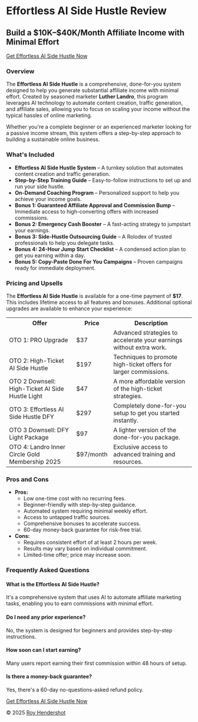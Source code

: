 <!DOCTYPE html>
<html lang="en">
<head>
  <meta charset="UTF-8">
  <meta name="viewport" content="width=device-width, initial-scale=1">
  <meta name="description" content="Discover how the Effortless AI Side Hustle can help you build a $10K–$40K/month affiliate income with minimal effort. Read our detailed review to learn more.">
  <meta name="keywords" content="Effortless AI Side Hustle Review, AI Side Hustle, affiliate marketing, passive income, Luther Landro, make money online, AI tools, side hustle">
</head>
<body>

  <h1>Effortless AI Side Hustle Review</h1>
  <h2>Build a $10K–$40K/Month Affiliate Income with Minimal Effort</h2>

  <a href="https://royhendershot.com/effortless-ai-side-hustle/" class="button">Get Effortless AI Side Hustle Now</a>

  <div class="section">
    <h3>Overview</h3>
    <p>The <strong>Effortless AI Side Hustle</strong> is a comprehensive, done-for-you system designed to help you generate substantial affiliate income with minimal effort. Created by seasoned marketer <strong>Luther Landro</strong>, this program leverages AI technology to automate content creation, traffic generation, and affiliate sales, allowing you to focus on scaling your income without the typical hassles of online marketing.</p>
    <p>Whether you're a complete beginner or an experienced marketer looking for a passive income stream, this system offers a step-by-step approach to building a sustainable online business.</p>
  </div>

  <div class="section">
    <h3>What's Included</h3>
    <ul>
      <li><strong>Effortless AI Side Hustle System</strong> – A turnkey solution that automates content creation and traffic generation.</li>
      <li><strong>Step-by-Step Training Guide</strong> – Easy-to-follow instructions to set up and run your side hustle.</li>
      <li><strong>On-Demand Coaching Program</strong> – Personalized support to help you achieve your income goals.</li>
      <li><strong>Bonus 1: Guaranteed Affiliate Approval and Commission Bump</strong> – Immediate access to high-converting offers with increased commissions.</li>
      <li><strong>Bonus 2: Emergency Cash Booster</strong> – A fast-acting strategy to jumpstart your earnings.</li>
      <li><strong>Bonus 3: Side-Hustle Outsourcing Guide</strong> – A Rolodex of trusted professionals to help you delegate tasks.</li>
      <li><strong>Bonus 4: 24-Hour Jump Start Checklist</strong> – A condensed action plan to get you earning within a day.</li>
      <li><strong>Bonus 5: Copy-Paste Done For You Campaigns</strong> – Proven campaigns ready for immediate deployment.</li>
    </ul>
  </div>

  <div class="section">
    <h3>Pricing and Upsells</h3>
    <p>The <strong>Effortless AI Side Hustle</strong> is available for a one-time payment of <strong>$17</strong>. This includes lifetime access to all features and bonuses. Additional optional upgrades are available to enhance your experience:</p>
    <table>
      <tr>
        <th>Offer</th>
        <th>Price</th>
        <th>Description</th>
      </tr>
      <tr>
        <td>OTO 1: PRO Upgrade</td>
        <td>$37</td>
        <td>Advanced strategies to accelerate your earnings without extra work.</td>
      </tr>
      <tr>
        <td>OTO 2: High-Ticket AI Side Hustle</td>
        <td>$197</td>
        <td>Techniques to promote high-ticket offers for larger commissions.</td>
      </tr>
      <tr>
        <td>OTO 2 Downsell: High-Ticket AI Side Hustle Light</td>
        <td>$47</td>
        <td>A more affordable version of the high-ticket strategies.</td>
      </tr>
      <tr>
        <td>OTO 3: Effortless AI Side Hustle DFY</td>
        <td>$297</td>
        <td>Completely done-for-you setup to get you started instantly.</td>
      </tr>
      <tr>
        <td>OTO 3 Downsell: DFY Light Package</td>
        <td>$97</td>
        <td>A lighter version of the done-for-you package.</td>
      </tr>
      <tr>
        <td>OTO 4: Landro Inner Circle Gold Membership 2025</td>
        <td>$97/month</td>
        <td>Exclusive access to advanced training and resources.</td>
      </tr>
    </table>
  </div>

  <div class="section">
    <h3>Pros and Cons</h3>
    <ul>
      <li><strong>Pros:</strong>
        <ul>
          <li>Low one-time cost with no recurring fees.</li>
          <li>Beginner-friendly with step-by-step guidance.</li>
          <li>Automated system requiring minimal weekly effort.</li>
          <li>Access to untapped traffic sources.</li>
          <li>Comprehensive bonuses to accelerate success.</li>
          <li>60-day money-back guarantee for risk-free trial.</li>
        </ul>
      </li>
      <li><strong>Cons:</strong>
        <ul>
          <li>Requires consistent effort of at least 2 hours per week.</li>
          <li>Results may vary based on individual commitment.</li>
          <li>Limited-time offer; price may increase soon.</li>
        </ul>
      </li>
    </ul>
  </div>

  <div class="section">
    <h3>Frequently Asked Questions</h3>
    <div class="faq-item">
      <h4>What is the Effortless AI Side Hustle?</h4>
      <p>It's a comprehensive system that uses AI to automate affiliate marketing tasks, enabling you to earn commissions with minimal effort.</p>
    </div>
    <div class="faq-item">
      <h4>Do I need any prior experience?</h4>
      <p>No, the system is designed for beginners and provides step-by-step instructions.</p>
    </div>
    <div class="faq-item">
      <h4>How soon can I start earning?</h4>
      <p>Many users report earning their first commission within 48 hours of setup.</p>
    </div>
    <div class="faq-item">
      <h4>Is there a money-back guarantee?</h4>
      <p>Yes, there's a 60-day no-questions-asked refund policy.</p>
    </div>
  </div>

  <a href="https://royhendershot.com/effortless-ai-side-hustle/" class="button">Get Effortless AI Side Hustle Now</a>

  <footer>
    &copy; 2025 <a href="https://royhendershot.com/">Roy Hendershot</a>
  </footer>

</body>
</html>
